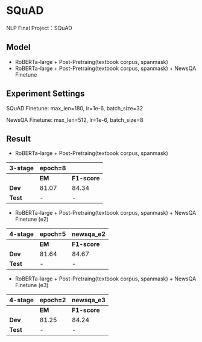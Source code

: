 # SQuAD
NLP Final Project：SQuAD

## Model
- RoBERTa-large + Post-Pretraing(textbook corpus, spanmask)
- RoBERTa-large + Post-Pretraing(textbook corpus, spanmask) + NewsQA Finetune


## Experiment Settings
SQuAD Finetune: max_len=180, lr=1e-6, batch_size=32

NewsQA Finetune: max_len=512, lr=1e-6, batch_size=8

## Result

- RoBERTa-large + Post-Pretraing(textbook corpus, spanmask)

|3-stage| epoch=8 |  |
|------ | ------- | -------|
|  | **EM** | **F1-score** |
| **Dev** | 81.07 | 84.34 |
| **Test** | - | - |

- RoBERTa-large + Post-Pretraing(textbook corpus, spanmask) + NewsQA Finetune (e2)

|4-stage| epoch=5 | newsqa_e2 |
|------ | ------- | -------|
|  | **EM** | **F1-score** |
| **Dev** | 81.64 | 84.67 |
| **Test** | - | - |

- RoBERTa-large + Post-Pretraing(textbook corpus, spanmask) + NewsQA Finetune (e3)


|4-stage| epoch=2 | newsqa_e3 |
|------ | ------- | -------|
|  | **EM** | **F1-score** |
| **Dev** | 81.25 | 84.24 |
| **Test** | - | - |
